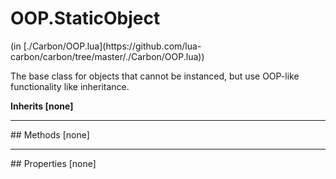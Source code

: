 <link href="../../style.css" rel="stylesheet" type="text/css"/>
<h1 class="class-title">OOP.StaticObject</h1>
<span class="file-link">(in [./Carbon/OOP.lua](https://github.com/lua-carbon/carbon/tree/master/./Carbon/OOP.lua))</span><br/>

The base class for objects that cannot be instanced, but use OOP-like functionality like inheritance.

**Inherits [none]**

<hr />
## Methods
[none]

<hr />
## Properties
[none]
